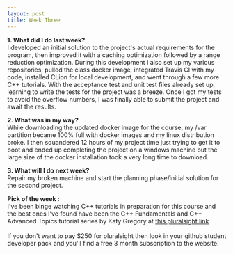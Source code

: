 ```yaml
---
layout: post
title: Week Three
---
```

**1. What did I do last week?** 
<br>
I developed an initial solution to the project's actual requirements for the program, then improved it with  a caching optimization followed by a range reduction optimization. During this development I also set up my various repositories, pulled the class docker image, integrated Travis CI with my code, installed CLion for local development, and went through a few more C++ tutorials.  With the acceptance test and unit test files already set up, learning to write the tests for the project was a breeze. Once I got my tests to avoid the overflow numbers, I was finally able to submit the project and await the results. 

**2. What was in my way?** 
<br>
While downloading the updated docker image for the course, my /var partition became 100% full with docker images and my linux distribution broke. I then squandered 12 hours of my project time just trying to get it to boot and ended up completing the project on a windows machine but the large size of the docker installation took a very long time to download.

**3. What will I do next week?** 
<br>
Repair my broken machine and start the planning phase/initial solution for the second project.

**Pick of the week :** 
<br>
I've been binge watching C++ tutorials in preparation for this course and the best ones I've found have been the C++ Fundamentals and C++ Advanced Topics tutorial series by Katy Gregory at [this pluralsight link](https://app.pluralsight.com/library/courses/cpp-fundamentals/table-of-contents)
<br>
<br>
If you don't want to pay $250 for pluralsight then look in your github student developer pack and you'll find a free 3 month subscription to the website.